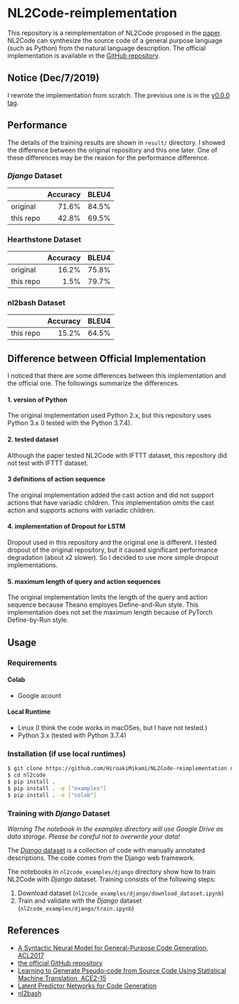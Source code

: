 NL2Code-reimplementation
===

This repository is a reimplementation of NL2Code proposed in the [paper](https://arxiv.org/abs/1704.01696). NL2Code can synthesize the source code of a general purpose language (such as Python) from the natural language description.
The official implementation is available in the [GitHub repository](https://github.com/pcyin/NL2code/).


Notice (Dec/7/2019)
---

I rewrote the implementation from scratch. The previous one is in the [v0.0.0 tag](https://github.com/HiroakiMikami/NL2Code-reimplementation/tree/v0.0.0).


Performance
---

The details of the training results are shown in `result/` directory.
I showed the difference between the original repository and this one later. One of these differences may be the reason for the performance difference.

### *Django* Dataset

|         |Accuracy|BLEU4|
|---------|-------:|----:|
|original |   71.6%|84.5%|
|this repo|   42.8%|69.5%|

### Hearthstone Dataset

|         |Accuracy|BLEU4|
|---------|-------:|----:|
|original |   16.2%|75.8%|
|this repo|    1.5%|79.7%|

### nl2bash Dataset

|         |Accuracy|BLEU4|
|---------|-------:|----:|
|this repo|   15.2%|64.5%|


Difference between Official Implementation
---

I noticed that there are some differences between this implementation and the official one.
The followings summarize the differences.

#### 1. version of Python
The original implementation used Python 2.x, but this repository uses Python 3.x (I tested with the Python 3.7.4).

#### 2. tested dataset
Although the paper tested NL2Code with IFTTT dataset, this repository did not test with IFTTT dataset.

#### 3 definitions of action sequence
The original implementation added the cast action and did not support actions that have variadic children. This implementation omits the cast action and supports actions with variadic children.

#### 4. implementation of Dropout for LSTM
Dropout used in this repository and the original one is different. I tested dropout of the original repository, but it caused significant performance degradation (about x2 slower). So I decided to use more simple dropout implementations.

#### 5. maximum length of query and action sequences
The original implementation limits the length of the query and action sequence because Theano employes Define-and-Run style.
This implementation does not set the maximum length because of PyTorch Define-by-Run style.

Usage
---

### Requirements
#### Colab
* Google acount


#### Local Runtime
* Linux (I think the code works in macOSes, but I have not tested.)
* Python 3.x (tested with Python 3.7.4)


### Installation (if use local runtimes)

```bash
$ git clone https://github.com/HiroakiMikami/NL2Code-reimplementation nl2code
$ cd nl2code
$ pip install .
$ pip install . -e ["examples"]
$ pip install . -e ["colab"]
```


### Training with *Django* Dataset

*Warning The notebook in the examples directory will use Google Drive as data storage. Please be careful not to overwrite your data!*

The [*Django* dataset](https://github.com/odashi/ase15-django-dataset) is a collection of code with manually annotated descriptions. The code comes from the Django web framework.

The notebooks in `nl2code_examples/django` directory show how to train NL2Code with *Django* dataset. Training consists of the following steps:

1. Download dataset (`nl2code_examples/django/download_dataset.ipynb`)
2. Train and validate with the *Django* dataset (`nl2code_examples/django/train.ipynb`)


References
---

* [A Syntactic Neural Model for General-Purpose Code Generation, ACL2017](https://arxiv.org/abs/1704.01696)
* [the official GitHub repository](https://github.com/pcyin/NL2code/)
* [Learning to Generate Pseudo-code from Source Code Using Statistical Machine Translation, ACE2-15](https://ieeexplore.ieee.org/document/7372045)
* [Latent Predictor Networks for Code Generation](https://arxiv.org/abs/1603.06744)
* [nl2bash](https://github.com/TellinaTool/nl2bash)
